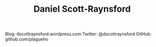 ﻿---
title: Daniel Scott-Raynsford
description: ""
image: /images/author/daniel-scott-raynsford.jpg
social:
- icon: fab fa-facebook
  link: https://facebook.com/#
- icon: fab fa-twitter
  link: https://twitter.com/#
- icon: fab fa-github
  link: https://github.com/#
- icon: fas fa-link
  link: http://dscottraynsford.wordpress.com
- icon: fab fa-linkedin-in
  link: https://www.linkedin.com/in/#/
- icon: fab fa-youtube
  link: '#'
- icon: fab fa-twitch
  link: https://www.twitch.tv/#

---
Blog: dscottraynsford.wordpress.com
Twitter: @dscottraynsford
GitHub: github.com/plagueho
